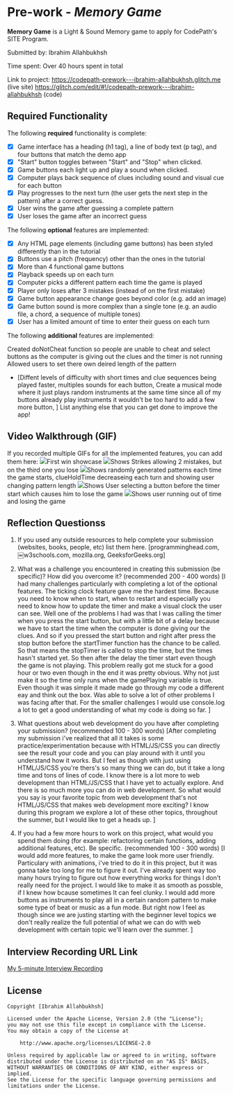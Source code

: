 # Pre-work - *Memory Game*

**Memory Game** is a Light & Sound Memory game to apply for CodePath's SITE Program. 

Submitted by: Ibrahim Allahbukhsh

Time spent: Over 40 hours spent in total

Link to project: https://codepath-prework---ibrahim-allahbukhsh.glitch.me (live site)
                 https://glitch.com/edit/#!/codepath-prework---ibrahim-allahbukhsh (code)

## Required Functionality

The following **required** functionality is complete:

* [X] Game interface has a heading (h1 tag), a line of body text (p tag), and four buttons that match the demo app
* [X] "Start" button toggles between "Start" and "Stop" when clicked. 
* [X] Game buttons each light up and play a sound when clicked. 
* [X] Computer plays back sequence of clues including sound and visual cue for each button
* [X] Play progresses to the next turn (the user gets the next step in the pattern) after a correct guess. 
* [X] User wins the game after guessing a complete pattern
* [X] User loses the game after an incorrect guess

The following **optional** features are implemented:

* [X] Any HTML page elements (including game buttons) has been styled differently than in the tutorial
* [X] Buttons use a pitch (frequency) other than the ones in the tutorial
* [X] More than 4 functional game buttons
* [X] Playback speeds up on each turn
* [X] Computer picks a different pattern each time the game is played
* [X] Player only loses after 3 mistakes (instead of on the first mistake)
* [X] Game button appearance change goes beyond color (e.g. add an image)
* [X] Game button sound is more complex than a single tone (e.g. an audio file, a chord, a sequence of multiple tones)
* [X] User has a limited amount of time to enter their guess on each turn

The following **additional** features are implemented:

Created doNotCheat function so people are unable to cheat and select buttons as the computer is giving out the clues and the timer is not running
Allowed users to set there own deired length of the pattern

- [Diffent levels of difficulty with short times and clue sequences being played faster, multiples sounds for each button, Create a musical mode where it just plays random instruments at the same time since all of my buttons already play instruments it wouldn't be too hard to add a few more button, ] List anything else that you can get done to improve the app!

## Video Walkthrough (GIF)

If you recorded multiple GIFs for all the implemented features, you can add them here:
![](http://g.recordit.co/wnbMJvkAN9.gif)First win showcase
![](http://g.recordit.co/45Tn4PL0pU.gif)Shows Strikes allowing 2 mistakes, but on the third one you lose
![](http://g.recordit.co/FckcXx6wtt.gif)Shows randomly generated patterns each time the game starts, clueHoldTime decreaseing each turn and showing user changing pattern length
![](http://g.recordit.co/Rq0sIB65C0.gif)Shows User selecting a button before the timer start which causes him to lose the game 
![](http://g.recordit.co/WXn42Yk9Rx.gif)Shows user running out of time and losing the game 

## Reflection Questionss
1. If you used any outside resources to help complete your submission (websites, books, people, etc) list them here. 
[programminghead.com, ￼w3schools.com, mozilla.org, GeeksforGeeks.org]

2. What was a challenge you encountered in creating this submission (be specific)? How did you overcome it? (recommended 200 - 400 words) 
[I had many challenges particularly with completing a lot of the optional features. The ticking clock feature gave me the hardest time. Because you need to know when to start, when to restart and especially you need to know how to update the timer and make a visual clock the user can see. Well one of the problems I had was that I was calling the timer when you press the start button, but with a little bit of a delay because we have to start the time when the computer is done giving our the clues. And so if you pressed the start button and right after press the stop button before the startTimer function has the chance to be called. So that means the stopTimer is called to stop the time, but the times hasn't started yet. So then after the delay the timer start even though the game is not playing. This problem really got me stuck for a good hour or two even though in the end it was pretty obvious. Why not just make it so the time only runs when the gamePlaying variable is true. Even though it was simple it made made go through my code a different eay and think out the box. Was able to solve a lot of other problems I was facing after that. For the smaller challenges I would use console.log a lot to get a good understanding of what my code is doing so far. ]

3. What questions about web development do you have after completing your submission? (recommended 100 - 300 words) 
[After completing my submission i've realized that all it takes is some practice/experimentation because with HTML/JS/CSS you can directly see the result your code and you can play around with it until you understand how it works. But I feel as though with just using HTML/JS/CSS you're thers's so many thing we can do, but it take a long time and tons of lines of code.  I know there is a lot more to web development than HTML/JS/CSS that I have yet to actually explore. And there is so much more you can do in web development. So what would you say is your favorite topic from web development that's not HTML/JS/CSS that makes web development more exciting? I know during this program we explore a lot of these other topics, throughout the summer, but I would like to get a heads up.  ]

4. If you had a few more hours to work on this project, what would you spend them doing (for example: refactoring certain functions, adding additional features, etc). Be specific. (recommended 100 - 300 words) 
[I would add more features, to make the game look more user friendly. Particulary with animations, i've tried to do it in this project, but it was gonna take too long for me to figure it out. I've already spent way too many hours trying to figure out how everything works for things I don't really need for the project. I would like to make it as smooth as possble, if I knew how bcause sometimes It can feel clunky. I would add more buttons as instruments to play all in a certain random pattern to make some type of beat or music as a fun mode. But right now I feel as though since we are justing starting with the beginner level topics we don't really realize the full potential of what we can do with web development with certain topic we'll learn over the summer. ]



## Interview Recording URL Link

[My 5-minute Interview Recording](https://buffalo.zoom.us/rec/share/zRuPoQjJlU-y17HkhLWGOWtzUgQahm7NxtHcgkk-79vufC179G-aTBpl1TOVBHcO.uTI7g1qBpIe4a3Cs?startTime=1648785074000)


## License

    Copyright [Ibrahim Allahbukhsh]

    Licensed under the Apache License, Version 2.0 (the "License");
    you may not use this file except in compliance with the License.
    You may obtain a copy of the License at

        http://www.apache.org/licenses/LICENSE-2.0

    Unless required by applicable law or agreed to in writing, software
    distributed under the License is distributed on an "AS IS" BASIS,
    WITHOUT WARRANTIES OR CONDITIONS OF ANY KIND, either express or implied.
    See the License for the specific language governing permissions and
    limitations under the License.
